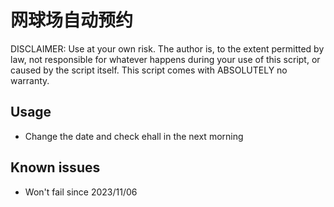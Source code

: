 #  网球场自动预约

DISCLAIMER: Use at your own risk. The author is, to the extent permitted by law, not responsible for whatever happens during your use of this script, or caused by the script itself. This script comes with ABSOLUTELY no warranty.

## Usage
- Change the date and check ehall in the next morning

## Known issues
- Won't fail since 2023/11/06
